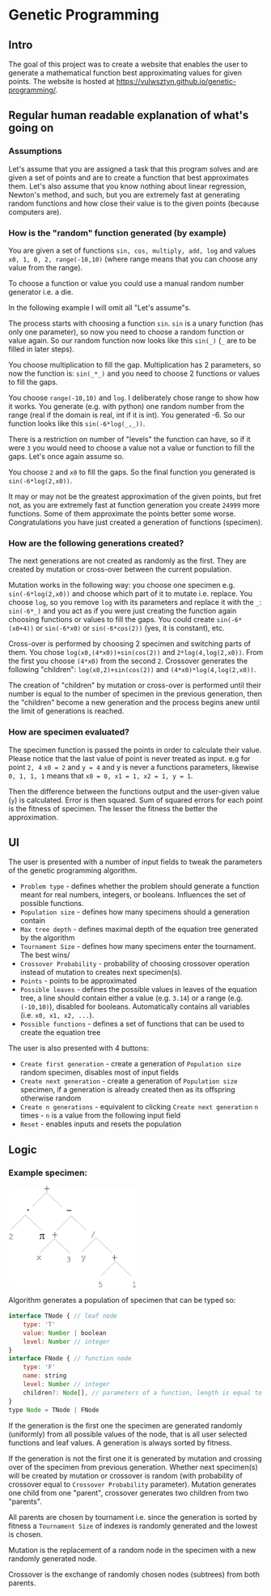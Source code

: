 # Genetic Programming 

## Intro
The goal of this project was to create a website that enables the user to generate a mathematical function best approximating values for given points. The website is hosted at https://vulwsztyn.github.io/genetic-programming/.

## Regular human readable explanation of what's going on

### Assumptions

Let's assume that you are assigned a task that this program solves and are given a set of points and are to create a function that best approximates them. Let's also assume that you know nothing about linear regression, Newton's method, and such, but you are extremely fast at generating random functions and how close their value is to the given points (because computers are).

### How is the "random" function generated (by example)

You are given a set of functions `sin, cos, multiply, add, log` and values `x0, 1, 0, 2, range(-10,10)` (where range means that you can choose any value from the range).

To choose a function or value you could use a manual random number generator i.e. a die.

In the following example I will omit all "Let's assume"s.

The process starts with choosing a function `sin`. `sin` is a unary function (has only one parameter), so now you need to choose a random function or value again. So our random function now looks like this `sin(_)` (`_` are to be filled in later steps).

You choose multiplication to fill the gap. Multiplication has 2 parameters, so now the function is: `sin(_*_)` and you need to choose 2 functions or values to fill the gaps. 

You choose `range(-10,10)` and `log`. I deliberately chose range to show how it works. You generate (e.g. with python) one random number from the range (real if the domain is real, int if it is int). You generated -6. So our function looks like this `sin(-6*log(_,_))`.

There is a restriction on number of "levels" the function can have, so if it were `3` you would need to choose a value not a value or function to fill the gaps. Let's once again assume so.

You choose `2` and `x0` to fill the gaps. So the final function you generated is `sin(-6*log(2,x0))`.

It may or may not be the greatest approximation of the given points, but fret not, as you are extremely fast at function generation you create `24999` more functions. Some of them approximate the points better some worse. Congratulations you have just created a generation of functions (specimen).

### How are the following generations created?

The next generations are not created as randomly as the first. They are created by mutation or cross-over between the current population.

Mutation works in the following way: you choose one specimen e.g. `sin(-6*log(2,x0))` and choose which part of it to mutate i.e. replace. You choose `log`, so you remove `log` with its parameters and replace it with the `_`: `sin(-6*_)` and you act as if you were just creating the function again choosing functions or values to fill the gaps. You could create `sin(-6*(x0+4))` or `sin(-6*x0)` or `sin(-6*cos(2))` (yes, it is constant), etc.

Cross-over is performed by choosing 2 specimen and switching parts of them. You chose `log(x0,(4*x0))+sin(cos(2))` and `2*log(4,log(2,x0))`. From the first you choose `(4*x0)` from the second `2`. Crossover generates the following "children": `log(x0,2)+sin(cos(2))` and `(4*x0)*log(4,log(2,x0))`.

The creation of "children" by mutation or cross-over is performed until their number is equal to the number of specimen in the previous generation, then the "children" become a new generation and the process begins anew until the limit of generations is reached.

### How are specimen evaluated?

The specimen function is passed the points in order to calculate their value. Please notice that the last value of point is never treated as input. e.g for point `2, 4` `x0 = 2` and `y = 4` and y is never a functions parameters, likewise `0, 1, 1, 1` means that `x0 = 0, x1 = 1, x2 = 1, y = 1`. 

Then the difference between the functions output and the user-given value (`y`) is calculated. Error is then squared. Sum of squared errors for each point is the fitness of specimen. The lesser the fitness the better the approximation.

## UI

The user is presented with a number of input fields to tweak the parameters of the genetic programming algorithm.

- `Problem type` - defines whether the problem should generate a function meant for real numbers, integers, or booleans. Influences the set of possible functions.
- `Population size` - defines how many specimens should a generation contain
- `Max tree depth` - defines maximal depth of the equation tree generated by the algorithm
- `Tournament Size` - defines how many specimens enter the tournament. The best wins/
- `Crossover Probability` - probability of choosing crossover operation instead of mutation to creates next specimen(s).
- `Points` -  points to be approximated
- `Possible leaves` - defines the possible values in leaves of the equation tree, a line should contain either a value (e.g. `3.14`) or a range (e.g. `(-10,10)`), disabled for booleans. Automatically contains all variables (i.e. `x0, x1, x2, ...`).
- `Possible functions` - defines a set of functions that can be used to create the equation tree

The user is also presented with 4 buttons:
- `Create first generation` - create a generation of `Population size` random specimen, disables most of input fields
- `Create next generation` - create a generation of `Population size` specimen, if a generation is already created then as its offspring otherwise random
- `Create n generations` - equivalent to clicking `Create next generation` `n` times - `n` is a value from the following input field
- `Reset` - enables inputs and resets the population

## Logic
### Example specimen:
![Equation Tree](/assets/eq_as_tree.png)

Algorithm generates a population of specimen that can be typed so:
```javascript
interface TNode { // leaf node
    type: 'T'
    value: Number | boolean 
    level: Number // integer
}
interface FNode { // function node
    type: 'F'
    name: string 
    level: Number // integer
    children?: Node[], // parameters of a function, length is equal to the arity of the function
}
type Node = TNode | FNode
```

If the generation is the first one the specimen are generated randomly (uniformly) from all possible values of the node, that is all user selected functions and leaf values. A generation is always sorted by fitness.

If the generation is not the first one it is generated by mutation and crossing over of the specimen from previous generation. Whether next specimen(s) will be created by mutation or crossover is random (with probability of crossover equal to `Crossover Probability` parameter). Mutation generates one child from one "parent", crossover generates two children from two "parents".

All parents are chosen by tournament i.e. since the generation is sorted by fitness a `Tournament Size` of indexes is randomly generated and the lowest is chosen.

Mutation is the replacement of a random node in the specimen with a new randomly generated node.

Crossover is the exchange of randomly chosen nodes (subtrees) from both parents.
